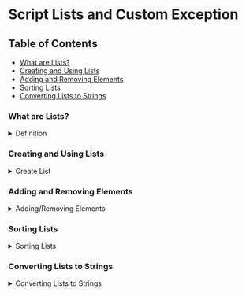 # Script Lists and Custom Exception

## Table of Contents
- [What are Lists?](#what-are-lists)
- [Creating and Using Lists](#creating-and-using-lists)
- [Adding and Removing Elements](#adding-and-removing-elements)
- [Sorting Lists](#sorting-lists)
- [Converting Lists to Strings](#converting-lists-to-strings)

### What are Lists?
<details>
    <summary>Definition</summary>
    Lists are dynamic data structures that can store multiple values. They are more flexible than arrays and can grow as needed.
</details>

### Creating and Using Lists
<details>
    <summary>Create List</summary>
    In Java, there are different list types, e.g. `ArrayList`.

Example of how to create a list that can only store strings:
```java
List<String> names = new ArrayList<>();
```
</details>

### Adding and Removing Elements
<details>
    <summary>Adding/Removing Elements</summary>

With `add()` you add elements, with `remove()` you remove them.
```java
names.add("Max");
names.remove("Max");
```
</details>

### Sorting Lists
<details>
    <summary>Sorting Lists</summary>

You can sort lists using `Collections.sort()`.

```java
Collections.sort(names);
```

</details>

### Converting Lists to Strings
<details>
    <summary>Converting Lists to Strings</summary>

You can convert a list to a string by joining the elements with a delimiter.
```java
//We have a list "namen" in which the names "Max", "Anna" and "Tom" are stored
//The following commands have different outputs 

System.out.println(namen.toString()); // [Max, Anna, Tom]

String alleNamen = String.join(", ", namen);
System.out.println(alleNamen); // Max, Anna, Tom
```
</details>
